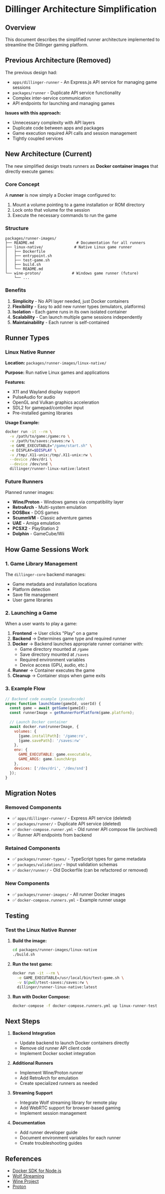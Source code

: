 # Dillinger Architecture Simplification

## Overview

This document describes the simplified runner architecture implemented to streamline the Dillinger gaming platform.

## Previous Architecture (Removed)

The previous design had:
- `apps/dillinger-runner` - An Express.js API service for managing game sessions
- `packages/runner` - Duplicate API service functionality
- Complex inter-service communication
- API endpoints for launching and managing games

**Issues with this approach:**
- Unnecessary complexity with API layers
- Duplicate code between apps and packages
- Game execution required API calls and session management
- Tightly coupled services

## New Architecture (Current)

The new simplified design treats runners as **Docker container images** that directly execute games:

### Core Concept

A **runner** is now simply a Docker image configured to:
1. Mount a volume pointing to a game installation or ROM directory
2. Lock onto that volume for the session
3. Execute the necessary commands to run the game

### Structure

```
packages/runner-images/
├── README.md                   # Documentation for all runners
├── linux-native/              # Native Linux game runner
│   ├── Dockerfile
│   ├── entrypoint.sh
│   ├── test-game.sh
│   ├── build.sh
│   └── README.md
└── wine-proton/              # Windows game runner (future)
    └── ...
```

### Benefits

1. **Simplicity** - No API layer needed, just Docker containers
2. **Flexibility** - Easy to add new runner types (emulators, platforms)
3. **Isolation** - Each game runs in its own isolated container
4. **Scalability** - Can launch multiple game sessions independently
5. **Maintainability** - Each runner is self-contained

## Runner Types

### Linux Native Runner

**Location:** `packages/runner-images/linux-native/`

**Purpose:** Run native Linux games and applications

**Features:**
- X11 and Wayland display support
- PulseAudio for audio
- OpenGL and Vulkan graphics acceleration
- SDL2 for gamepad/controller input
- Pre-installed gaming libraries

**Usage Example:**
```bash
docker run -it --rm \
  -v /path/to/game:/game:ro \
  -v /path/to/saves:/saves:rw \
  -e GAME_EXECUTABLE="/game/start.sh" \
  -e DISPLAY=$DISPLAY \
  -v /tmp/.X11-unix:/tmp/.X11-unix:rw \
  --device /dev/dri \
  --device /dev/snd \
  dillinger/runner-linux-native:latest
```

### Future Runners

Planned runner images:
- **Wine/Proton** - Windows games via compatibility layer
- **RetroArch** - Multi-system emulation
- **DOSBox** - DOS games
- **ScummVM** - Classic adventure games
- **UAE** - Amiga emulation
- **PCSX2** - PlayStation 2
- **Dolphin** - GameCube/Wii

## How Game Sessions Work

### 1. Game Library Management

The `dillinger-core` backend manages:
- Game metadata and installation locations
- Platform detection
- Save file management
- User game libraries

### 2. Launching a Game

When a user wants to play a game:

1. **Frontend** → User clicks "Play" on a game
2. **Backend** → Determines game type and required runner
3. **Docker** → Backend launches appropriate runner container with:
   - Game directory mounted at `/game`
   - Save directory mounted at `/saves`
   - Required environment variables
   - Device access (GPU, audio, etc.)
4. **Runner** → Container executes the game
5. **Cleanup** → Container stops when game exits

### 3. Example Flow

```javascript
// Backend code example (pseudocode)
async function launchGame(gameId, userId) {
  const game = await getGame(gameId);
  const runnerImage = getRunnerForPlatform(game.platform);
  
  // Launch Docker container
  await docker.run(runnerImage, {
    volumes: {
      [game.installPath]: '/game:ro',
      [game.savePath]: '/saves:rw'
    },
    env: {
      GAME_EXECUTABLE: game.executable,
      GAME_ARGS: game.launchArgs
    },
    devices: ['/dev/dri', '/dev/snd']
  });
}
```

## Migration Notes

### Removed Components

- ✅ `apps/dillinger-runner/` - Express API service (deleted)
- ✅ `packages/runner/` - Duplicate API service (deleted)
- ✅ `docker-compose.runner.yml` - Old runner API compose file (archived)
- ✅ Runner API endpoints from backend

### Retained Components

- ✅ `packages/runner-types/` - TypeScript types for game metadata
- ✅ `packages/validation/` - Input validation schemas
- ✅ `docker/runner/` - Old Dockerfile (can be refactored or removed)

### New Components

- ✅ `packages/runner-images/` - All runner Docker images
- ✅ `docker-compose.runners.yml` - Example runner usage

## Testing

### Test the Linux Native Runner

1. **Build the image:**
   ```bash
   cd packages/runner-images/linux-native
   ./build.sh
   ```

2. **Run the test game:**
   ```bash
   docker run -it --rm \
     -e GAME_EXECUTABLE=/usr/local/bin/test-game.sh \
     -v $(pwd)/test-saves:/saves:rw \
     dillinger/runner-linux-native:latest
   ```

3. **Run with Docker Compose:**
   ```bash
   docker-compose -f docker-compose.runners.yml up linux-runner-test
   ```

## Next Steps

1. **Backend Integration**
   - Update backend to launch Docker containers directly
   - Remove old runner API client code
   - Implement Docker socket integration

2. **Additional Runners**
   - Implement Wine/Proton runner
   - Add RetroArch for emulation
   - Create specialized runners as needed

3. **Streaming Support**
   - Integrate Wolf streaming library for remote play
   - Add WebRTC support for browser-based gaming
   - Implement session management

4. **Documentation**
   - Add runner developer guide
   - Document environment variables for each runner
   - Create troubleshooting guides

## References

- [Docker SDK for Node.js](https://github.com/apocas/dockerode)
- [Wolf Streaming](https://github.com/games-on-whales/wolf)
- [Wine Project](https://www.winehq.org/)
- [Proton](https://github.com/ValveSoftware/Proton)
